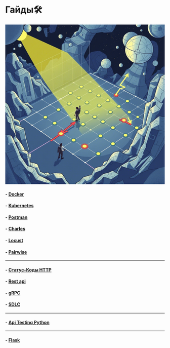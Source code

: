 # <div class="animate__animated animate__bounce">Гайды🛠️</div>
<link rel="stylesheet" href="https://cdnjs.cloudflare.com/ajax/libs/animate.css/4.1.1/animate.min.css">

![Мой аватар](images/gd.png)

#### - [Docker](docker.md)
#### - [Kubernetes](kuber.md)
#### - [Postman](postman.md)
#### - [Charles](charles.md)
#### - [Locust](locust.md)
#### - [Pairwise](pairwise.md)
---
#### - [Статус-Коды HTTP](statuscode.md)
#### - [Rest api](rest_api.md)
#### - [gRPC](gRPC.md)
#### - [SDLC](sdlc.md)
---
#### - [Api Testing Python](api_testing_python.md)
---
#### - [Flask](flask.md)
